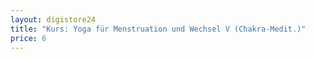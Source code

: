```yaml
---
layout: digistore24
title: "Kurs: Yoga für Menstruation und Wechsel V (Chakra-Medit.)"
price: 6
---
```

